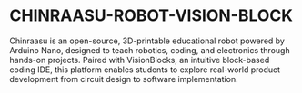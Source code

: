# CHINRAASU-ROBOT-VISION-BLOCK
Chinraasu is an open-source, 3D-printable educational robot powered by Arduino Nano, designed to teach robotics, coding, and electronics through hands-on projects. Paired with VisionBlocks, an intuitive block-based coding IDE, this platform enables students to explore real-world product development from circuit design to software implementation.
